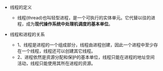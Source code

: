 * 线程的定义

  * 线程(thread)也叫轻型进程，是一个可执行的实体单元。它代替以往的进程，成为**现代操作系统中处理机调度的基本单位**。
* 线程和进程的关系
  * 1、线程是进程的一个组成部分，线程由进程创建，因此一个进程中至少存在一个线程，线程还可以创建其它线程。
  * 2、进程依然是资源分配和保护的基本单位，线程只能在进程的地址空间活动，线程只能使用其所在进程的资源。


